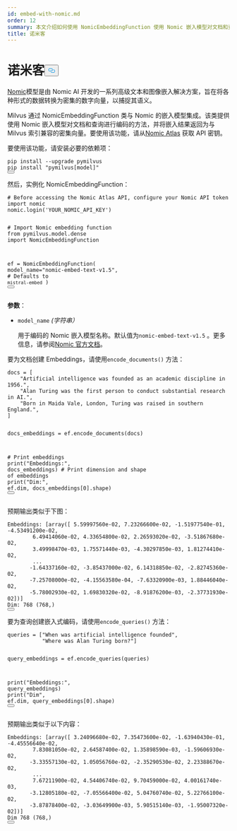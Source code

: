 ```yaml
---
id: embed-with-nomic.md
order: 12
summary: 本文介绍如何使用 NomicEmbeddingFunction 使用 Nomic 嵌入模型对文档和查询进行编码。
title: 诺米客
---
```

<h1 id="Nomic" class="common-anchor-header">诺米客<button data-href="#Nomic" class="anchor-icon" translate="no">
      <svg translate="no"
        aria-hidden="true"
        focusable="false"
        height="20"
        version="1.1"
        viewBox="0 0 16 16"
        width="16"
      >
        <path
          fill="#0092E4"
          fill-rule="evenodd"
          d="M4 9h1v1H4c-1.5 0-3-1.69-3-3.5S2.55 3 4 3h4c1.45 0 3 1.69 3 3.5 0 1.41-.91 2.72-2 3.25V8.59c.58-.45 1-1.27 1-2.09C10 5.22 8.98 4 8 4H4c-.98 0-2 1.22-2 2.5S3 9 4 9zm9-3h-1v1h1c1 0 2 1.22 2 2.5S13.98 12 13 12H9c-.98 0-2-1.22-2-2.5 0-.83.42-1.64 1-2.09V6.25c-1.09.53-2 1.84-2 3.25C6 11.31 7.55 13 9 13h4c1.45 0 3-1.69 3-3.5S14.5 6 13 6z"
        ></path>
      </svg>
    </button></h1><p><a href="https://atlas.nomic.ai/">Nomic</a>模型是由 Nomic AI 开发的一系列高级文本和图像嵌入解决方案，旨在将各种形式的数据转换为密集的数字向量，以捕捉其语义。</p>
<p>Milvus 通过 NomicEmbeddingFunction 类与 Nomic 的嵌入模型集成。该类提供使用 Nomic 嵌入模型对文档和查询进行编码的方法，并将嵌入结果返回为与 Milvus 索引兼容的密集向量。要使用该功能，请从<a href="https://atlas.nomic.ai/">Nomic Atlas</a> 获取 API 密钥。</p>
<p>要使用该功能，请安装必要的依赖项：</p>
<pre><code translate="no" class="language-python">pip install --upgrade pymilvus
pip install <span class="hljs-string">&quot;pymilvus[model]&quot;</span>
<button class="copy-code-btn"></button></code></pre>
<p>然后，实例化 NomicEmbeddingFunction：</p>
<pre><code translate="no" class="language-python"><span class="hljs-comment"># Before accessing the Nomic Atlas API, configure your Nomic API token</span>
<span class="hljs-keyword">import</span> nomic
nomic.login(<span class="hljs-string">&#x27;YOUR_NOMIC_API_KEY&#x27;</span>)

<span class="hljs-comment"># Import Nomic embedding function</span>
<span class="hljs-keyword">from</span> pymilvus.model.dense <span class="hljs-keyword">import</span> NomicEmbeddingFunction

ef = NomicEmbeddingFunction(
    model_name=<span class="hljs-string">&quot;nomic-embed-text-v1.5&quot;</span>, <span class="hljs-comment"># Defaults to `mistral-embed`</span>
)
<button class="copy-code-btn"></button></code></pre>
<p><strong>参数</strong>：</p>
<ul>
<li><p><code translate="no">model_name</code> <em>(字符串）</em></p>
<p>用于编码的 Nomic 嵌入模型名称。默认值为<code translate="no">nomic-embed-text-v1.5</code> 。更多信息，请参阅<a href="https://docs.nomic.ai/atlas/models/image-embedding">Nomic 官方文档</a>。</p></li>
</ul>
<p>要为文档创建 Embeddings，请使用<code translate="no">encode_documents()</code> 方法：</p>
<pre><code translate="no" class="language-python">docs = [
    <span class="hljs-string">&quot;Artificial intelligence was founded as an academic discipline in 1956.&quot;</span>,
    <span class="hljs-string">&quot;Alan Turing was the first person to conduct substantial research in AI.&quot;</span>,
    <span class="hljs-string">&quot;Born in Maida Vale, London, Turing was raised in southern England.&quot;</span>,
]

docs_embeddings = ef.encode_documents(docs)

<span class="hljs-comment"># Print embeddings</span>
<span class="hljs-built_in">print</span>(<span class="hljs-string">&quot;Embeddings:&quot;</span>, docs_embeddings)
<span class="hljs-comment"># Print dimension and shape of embeddings</span>
<span class="hljs-built_in">print</span>(<span class="hljs-string">&quot;Dim:&quot;</span>, ef.dim, docs_embeddings[<span class="hljs-number">0</span>].shape)
<button class="copy-code-btn"></button></code></pre>
<p>预期输出类似于下图：</p>
<pre><code translate="no" class="language-python">Embeddings: [array([ 5.59997560e-02, 7.23266600e-02, -1.51977540e-01, -4.53491200e-02,
        6.49414060e-02, 4.33654800e-02, 2.26593020e-02, -3.51867680e-02,
        3.49998470e-03, 1.75571440e-03, -4.30297850e-03, 1.81274410e-02,
        ...
       -1.64337160e-02, -3.85437000e-02, 6.14318850e-02, -2.82745360e-02,
       -7.25708000e-02, -4.15563580e-04, -7.63320900e-03, 1.88446040e-02,
       -5.78002930e-02, 1.69830320e-02, -8.91876200e-03, -2.37731930e-02])]
Dim: 768 (768,)
<button class="copy-code-btn"></button></code></pre>
<p>要为查询创建嵌入式编码，请使用<code translate="no">encode_queries()</code> 方法：</p>
<pre><code translate="no" class="language-python">queries = [<span class="hljs-string">&quot;When was artificial intelligence founded&quot;</span>,
           <span class="hljs-string">&quot;Where was Alan Turing born?&quot;</span>]

query_embeddings = ef.encode_queries(queries)

<span class="hljs-built_in">print</span>(<span class="hljs-string">&quot;Embeddings:&quot;</span>, query_embeddings)
<span class="hljs-built_in">print</span>(<span class="hljs-string">&quot;Dim&quot;</span>, ef.dim, query_embeddings[<span class="hljs-number">0</span>].shape)
<button class="copy-code-btn"></button></code></pre>
<p>预期输出类似于以下内容：</p>
<pre><code translate="no" class="language-python">Embeddings: [array([ 3.24096680e-02, 7.35473600e-02, -1.63940430e-01, -4.45556640e-02,
        7.83081050e-02, 2.64587400e-02, 1.35898590e-03, -1.59606930e-02,
       -3.33557130e-02, 1.05056760e-02, -2.35290530e-02, 2.23388670e-02,
        ...
        7.67211900e-02, 4.54406740e-02, 9.70459000e-02, 4.00161740e-03,
       -3.12805180e-02, -7.05566400e-02, 5.04760740e-02, 5.22766100e-02,
       -3.87878400e-02, -3.03649900e-03, 5.90515140e-03, -1.95007320e-02])]
Dim 768 (768,)
<button class="copy-code-btn"></button></code></pre>
